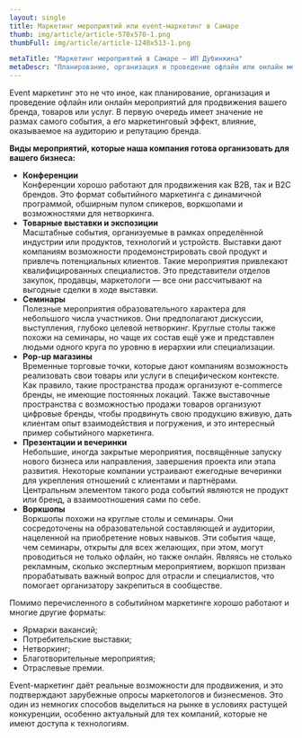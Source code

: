 ```yaml
---
layout: single
title: Маркетинг мероприятий или event-маркетинг в Самаре
thumb: img/article/article-570x570-1.png
thumbFull: img/article/article-1240x513-1.png

metaTitle: "Маркетинг мероприятий в Самаре — ИП Дубинкина"
metaDescr: "Планирование, организация и проведение офлайн или онлайн мероприятий для продвижения вашего бренда, товаров или услуг. Подбробнее по тел.: 8 (960) 821-02-05"
---
```


<p>Event маркетинг это не что иное, как планирование, организация и проведение офлайн или онлайн мероприятий для продвижения вашего бренда, товаров или услуг. В первую очередь имеет значение не размах самого события, а его маркетинговый эффект, влияние, оказываемое на аудиторию и репутацию бренда.</p>
<p><b>Виды мероприятий, которые наша компания готова организовать для вашего бизнеса:</b></p>
<ul>
	<li><b>Конференции</b></li>
	<span>Конференции хорошо работают для продвижения как B2B, так и B2C брендов. Это формат событийного маркетинга с динамичной программой, обширным пулом спикеров, воркшопами и возможностями для нетворкинга.</span>
	<li><b>Товарные выставки и экспозиции</b></li>
	<span>Масштабные события, организуемые в рамках определённой индустрии или продуктов, технологий и устройств. Выставки дают компаниям возможности продемонстрировать свой продукт и привлечь потенциальных клиентов. Такие мероприятия привлекают квалифицированных специалистов. Это представители отделов закупок, продавцы, маркетологи — все они рассчитывают на выгодные сделки в ходе выставки.</span>
	<li><b>Семинары</b></li>
	<span>Полезные мероприятия образовательного характера для небольшого числа участников. Они предполагают дискуссии, выступления, глубоко целевой нетворкинг. Круглые столы также похожи на семинары, но чаще их состав ещё уже и представлен людьми одного круга по уровню в иерархии или специализации.</span>
	<li><b>Pop-up магазины</b></li>
	<span>Временные торговые точки, которые дают компаниям возможность реализовать свои товары или услуги в специфическом контексте. Как правило, такие пространства продаж организуют e-commerce бренды, не имеющие постоянных локаций. Также выставочные пространства с возможностью продажи товаров организуют цифровые бренды, чтобы продвинуть свою продукцию вживую, дать клиентам опыт взаимодействия и погружения, и это интересный пример событийного маркетинга.</span>
	<li><b>Презентации и вечеринки</b></li>
	<span>Небольшие, иногда закрытые мероприятия, посвящённые запуску нового бизнеса или направления, завершения проекта или этапа развития. Некоторые компании устраивают ежегодные вечеринки для укрепления отношений с клиентами и партнёрами. Центральным элементом такого рода событий являются не продукт или бренд, а взаимоотношения сами по себе. </span>
	<li><b>Воркшопы</b></li>
	<span>Воркшопы похожи на круглые столы и семинары. Они сосредоточены на образовательной составляющей и аудитории, нацеленной на приобретение новых навыков. Эти события чаще, чем семинары, открыты для всех желающих, при этом, могут проводиться не только офлайн, но также онлайн. Являясь не столько рекламным, сколько экспертным мероприятием, воркшоп призван прорабатывать важный вопрос для отрасли и специалистов, что помогает организатору закрепиться в сообществе.</span>
</ul>
<p>Помимо перечисленного в событийном маркетинге хорошо работают и многие другие форматы:</p>
<ul>
	<li>Ярмарки вакансий;</li>
	<li>Потребительские выставки;</li>
	<li>Нетворкинг;</li>
	<li>Благотворительные мероприятия;</li>
	<li>Отраслевые премии.</li>
</ul>
<p>Event-маркетинг даёт реальные возможности для продвижения, и это подтверждают зарубежные опросы маркетологов и бизнесменов. Это один из немногих способов выделиться на рынке в условиях растущей конкуренции, особенно актуальный для тех компаний, которые не имеют доступа к технологиям.</p>